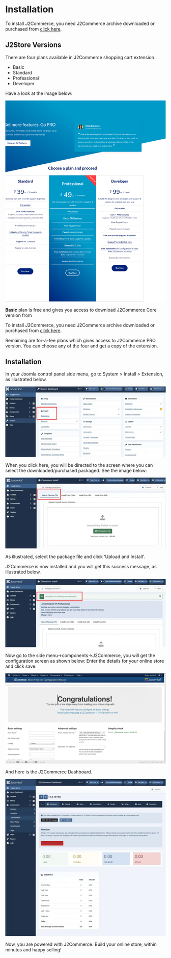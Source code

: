 # Installation

To install J2Commerce, you need J2Commerce archive downloaded or purchased from [click here](https://www.j2commerce.com/download).

## J2Store Versions <a href="#j2store-versions" id="j2store-versions"></a>

There are four plans available in J2Commerce shopping cart extension.

* Basic
* Standard
* Professional
* Developer

Have a look at the image below:

![Installation-planandproceed](https://raw.githubusercontent.com/j2store/doc-images/master/getting-started/Installation/Installation-Planandproceed.png)

**Basic** plan is free and gives you access to download J2Commerce Core version from

To install J2Commerce, you need J2Commerce archive downloaded or purchased from [click here](https://www.j2commerce.com/download).

Remaining are for-a-fee plans which gives access to J2Commerce PRO version. You can choose any of the four and get a copy of the extension.

## Installation <a href="#installation" id="installation"></a>

In your Joomla control panel side menu, go to System > Install > Extension, as illustrated below.

![Installation-extensionmanager](../.gitbook/assets/install.webp)

When you click here, you will be directed to the screen where you can select the downloaded/purchased packaged. See the image below:

![Installation-browse](../.gitbook/assets/extensions.webp)

As illustrated, select the package file and click ‘Upload and Install’.

J2Commerce is now installed and you will get this success message, as illustrated below.

![Installation-success-message](../.gitbook/assets/successful.webp)

Now go to the side menu->components->J2Commerce, you will get the configuration screen as shown below: Enter the details for your online store and click save.

![Installation-storeconfiguration](../.gitbook/assets/congratulations.webp)



And here is the J2Commerce Dashboard.

![Installation-dashboard](<../.gitbook/assets/J2Commerce dashboard.webp>)

Now, you are powered with J2Commerce. Build your online store, within minutes and happy selling!
